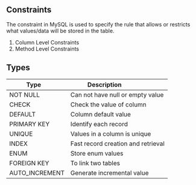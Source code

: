 ## Constraints
The constraint in MySQL is used to specify the rule that allows or restricts what values/data
will be stored in the table.

1. Column Level Constraints
2. Method Level Constraints

## Types
| **Type**        |**Description**                     |
|-----------------|------------------------------------|
| NOT NULL        | Can not have null or empty value   |
| CHECK           | Check the value of column          |  
| DEFAULT         | Column default value               |
| PRIMARY KEY     | Identify each record               |
| UNIQUE          | Values in a column is unique       |
| INDEX           | Fast record creation and retrieval |
| ENUM            | Store enum values                  |
| FOREIGN KEY     | To link two tables                 |
| AUTO_INCREMENT  | Generate incremental value         |


